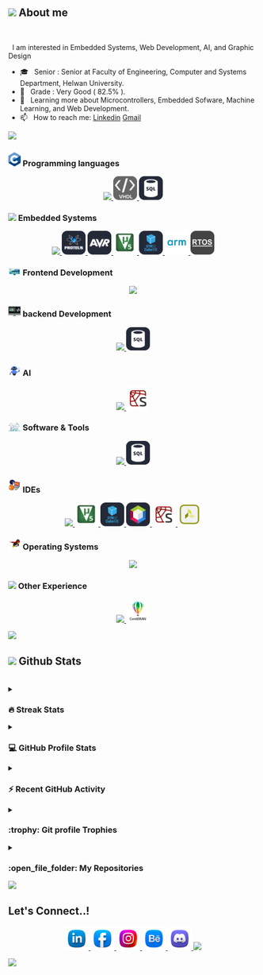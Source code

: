 


<br>


## <img src = "https://i.pinimg.com/originals/3f/7e/4e/3f7e4eff7c96e9fe4b8b4b1ff3f7bdb5.gif" width = 6.5%> About me


<br>

&nbsp; I am interested in Embedded Systems, Web Development, AI, and Graphic Design
- 🎓 &nbsp; Senior : Senior at Faculty of Engineering, Computer and Systems Department, Helwan University.
- 🏅 &nbsp; Grade : Very Good ( 82.5% ).
- 🌱 &nbsp; Learning more about Microcontrollers, Embedded Sofware, Machine Learning, and Web Development. 
- 📫 &nbsp; How to reach me: [Linkedin](https://www.linkedin.com/in/abdullaheiid) [Gmail](https://abdullaheid239@gmail.com)


<img src="https://user-images.githubusercontent.com/73097560/115834477-dbab4500-a447-11eb-908a-139a6edaec5c.gif"><br>

### <img src = "https://github.com/Abdullaheiiiid/Abdullaheiiiid/blob/master/Images/gifs/language.gif" width=5%> Programming languages
<p align="center">
  <a href="https://skillicons.dev">
    <img src="https://skillicons.dev/icons?i=c,cpp,matlab,py,java,js,html,css,sqlite" />
    <img src="https://github.com/Abdullaheiiiid/Abdullaheiiiid/blob/master/Images/image/vhdl1.png" width=48px hight=48px />
    <img src="https://github.com/Abdullaheiiiid/Abdullaheiiiid/blob/master/Images/image/sql1.png" width=48px hight=48px />  </a>
</p>

### <img src = "https://gifdb.com/images/high/processor-cpu-kawaii-art-7nm0o0e9a6jmfve1.webp" width=5%>  Embedded Systems
<p align="center">
  <a href="https://skillicons.dev">
    <img src="https://skillicons.dev/icons?i=c,cpp,eclipse,arduino" />
    <img src="https://github.com/Abdullaheiiiid/Abdullaheiiiid/blob/master/Images/image/proteus.png" width=48px hight=48px />
    <img src="https://github.com/Abdullaheiiiid/Abdullaheiiiid/blob/master/Images/image/avr.png" width=48px hight=48px />
    <img src="https://github.com/Abdullaheiiiid/Abdullaheiiiid/blob/master/Images/image/keil.png" width=48px hight=48px />
    <img src="https://github.com/Abdullaheiiiid/Abdullaheiiiid/blob/master/Images/image/stm32cubeide.png" width=48px hight=48px />
    <img src="https://github.com/Abdullaheiiiid/Abdullaheiiiid/blob/master/Images/image/arm.png" width=48px hight=48px />
    <img src="https://github.com/Abdullaheiiiid/Abdullaheiiiid/blob/master/Images/image/rtos.png" width=48px hight=48px />
   </a>
</p>

### <img src = "https://github.com/Abdullaheiiiid/Abdullaheiiiid/blob/master/Images/gifs/Front_End.gif" width=5%>  Frontend Development
<p align="center">
  <a href="https://skillicons.dev">
    <img src="https://skillicons.dev/icons?i=js,html,css,bootstrap,qt,codepen" />
    </a>
</p>

### <img src = "https://github.com/Abdullaheiiiid/Abdullaheiiiid/blob/master/Images/gifs/Web%20Development.gif" width=5%>  backend Development
<p align="center">
  <a href="https://skillicons.dev">
    <img src="https://skillicons.dev/icons?i=js" />
     <img src="https://github.com/Abdullaheiiiid/Abdullaheiiiid/blob/master/Images/image/sql1.png" width=48px hight=48px />
    </a>
</p>

### <img src = "https://github.com/Abdullaheiiiid/Abdullaheiiiid/blob/master/Images/gifs/ai.gif" width=5%>  AI
<p align="center">
  <a href="https://skillicons.dev">
    <img src="https://skillicons.dev/icons?i=py,anaconda,tensorflow,sklearn" />
    <img src="https://github.com/Abdullaheiiiid/Abdullaheiiiid/blob/master/Images/image/spyder.png" width=48px hight=48px />
    </a>
</p>

 ### <img src = "https://github.com/Abdullaheiiiid/Abdullaheiiiid/blob/master/Images/gifs/Software_Tools.gif" width=5%>  Software & Tools
<p align="center">
  <a href="https://skillicons.dev">
    <img src="https://skillicons.dev/icons?i=js" />
     <img src="https://github.com/Abdullaheiiiid/Abdullaheiiiid/blob/master/Images/image/sql1.png" width=48px hight=48px />
    </a>
</p>

 ### <img src = "https://github.com/Abdullaheiiiid/Abdullaheiiiid/blob/master/Images/gifs/IDEs.gif" width=5%> IDEs
<p align="center">
  <a href="https://skillicons.dev">
    <img src="https://skillicons.dev/icons?i=visualstudio,vscode,eclipse,anaconda" />
     <img src="https://github.com/Abdullaheiiiid/Abdullaheiiiid/blob/master/Images/image/keil.png" width=48px hight=48px />
    <img src="https://github.com/Abdullaheiiiid/Abdullaheiiiid/blob/master/Images/image/stm32cubeide.png" width=48px hight=48px />
    <img src="https://github.com/Abdullaheiiiid/Abdullaheiiiid/blob/master/Images/image/netbeans.png" width=48px hight=48px />
    <img src="https://github.com/Abdullaheiiiid/Abdullaheiiiid/blob/master/Images/image/spyder.png" width=48px hight=48px />
    <img src="https://github.com/Abdullaheiiiid/Abdullaheiiiid/blob/master/Images/image/vivado.png" width=48px hight=48px />
    </a>
</p>

 ### <img src = "https://github.com/Abdullaheiiiid/Abdullaheiiiid/blob/master/Images/gifs/OS.gif" width=5%>  Operating Systems
 <p align="center">
  <a href="https://skillicons.dev">
    <img src="https://skillicons.dev/icons?i=windows,linux,ubuntu" />
    </a>
</p>

 ### <img src = "https://i.gifer.com/origin/e0/e02ce86bcfd6d1d6c2f775afb3ec8c01_w200.gif" width=5%>  Other Experience
<p align="center">
  <a href="https://skillicons.dev">
    <img src="https://skillicons.dev/icons?i=ae,ai,ps,pr,xd" />
     <img src="https://github.com/Abdullaheiiiid/Abdullaheiiiid/blob/master/Images/image/corel.png" width=48px hight=48px />
    </a>
</p>

<img src="https://user-images.githubusercontent.com/73097560/115834477-dbab4500-a447-11eb-908a-139a6edaec5c.gif"><br>



## <img src="https://media.giphy.com/media/iY8CRBdQXODJSCERIr/giphy.gif" width="35"><b> Github Stats </b>
<br>

<details><summary><h3> 🔥 Streak Stats</h3></summary>

----	

<p align="center"><img src="https://github-readme-streak-stats.herokuapp.com/?user=Abdullaheiiiid&theme=tokyonight_duo" alt="Abdullaheiiiid" /></p>

</details>
  
<details><summary><h3>💻 GitHub Profile Stats</h3></summary>

----
	
<p align="center">
    <a href="https://github.com/anuraghazra/github-readme-stats">
	    <img alt="Abdullaheiiiid's Github Stats" src="https://github-readme-stats.vercel.app/api?username=Abdullaheiiiid&show_icons=true&count_private=true&locale=en&theme=tokyonight&layout=compact" height="230px"/></a>
	  <img src="https://github-readme-stats.vercel.app/api/top-langs?username=Abdullaheiiiid&langs_count=10&show_icons=true&locale=en&theme=tokyonight" alt="Abdullaheiiiid" height="230px"/>
<br/>

  <b>Note:</b> Top languages is only a metric of the languages my public code consists of and doesn't reflect experience or skill level.
  </p>
</details>

<details><summary><h3>⚡ Recent GitHub Activity</h3></summary>

----
	
<img src="https://github-readme-activity-graph.vercel.app/graph?username=Abdullaheiiiid&bg_color=1a1b27&color=aa82d9&line=628edb&point=64bfaf&area=true&hide_border=true)(https://github.com/ashutosh00710/github-readme-activity-graph)">
 
</details>

<details><summary> <h3> :trophy: Git profile Trophies </h3></summary>

----
	
<p align="center"> <a href="https://github.com/ryo-ma/github-profile-trophy"><img src="https://github-profile-trophy.vercel.app/?username=Abdullaheiiiid&layout=compact&theme=tokyonight&column=4&margin-w=15&margin-h=15" alt="Abdullaheiiiid" /></a> </p>
	
</details>
	
<details><summary><h3> :open_file_folder: My Repositories </h3></summary>

----
	
<div>
  <p align="center">
	<a href="https://github.com/Abdullaheiiiid/Abdullaheiiiid">
      		<img src="https://github-readme-stats.vercel.app/api/pin/?username=Abdullaheiiiid&repo=Abdullaheiiiid&theme=tokyonight" alt="GitHub Stats" height = 100%/>
    	</a>
   	  <a href="https://github.com/Abdullaheiiiid/Green">
      		<img src="https://github-readme-stats.vercel.app/api/pin/?username=Abdullaheiiiid&repo=Green&theme=tokyonight" alt="GitHub Stats" />
    	</a>
	  <a href="https://github.com/Abdullaheiiiid/Embedded-Systems-Online-Diploma-KS">
      		<img src="https://github-readme-stats.vercel.app/api/pin/?username=Abdullaheiiiid&repo=Embedded-Systems-Online-Diploma-KS&theme=tokyonight" alt="GitHub Stats" />
    	</a>
	  <a href="https://github.com/Abdullaheiiiid/Store-Management-System ">
      		<img src="https://github-readme-stats.vercel.app/api/pin/?username=Abdullaheiiiid&repo=Store-Management-System&theme=tokyonight" alt="GitHub Stats" />
    	</a>
      <a href="https://github.com/Abdullaheiiiid/Machine-Learning-Topics-Implementations">
      		<img src="https://github-readme-stats.vercel.app/api/pin/?username=Abdullaheiiiid&repo=Machine-Learning-Topics-Implementations&theme=tokyonight" alt="GitHub Stats" />
    	</a>
	  <a href="https://github.com/Abdullaheiiiid/Temperature-sensor">
      		<img src="https://github-readme-stats.vercel.app/api/pin/?username=Abdullaheiiiid&repo=Temperature-sensor&theme=tokyonight" alt="GitHub Stats" />
    	</a>
	  <a href="https://github.com/Abdullaheiiiid/Smart-home">
      		<img src="https://github-readme-stats.vercel.app/api/pin/?username=Abdullaheiiiid&repo=Smart-home&theme=tokyonight" alt="GitHub Stats" />
    	</a>
	  <a href="https://github.com/Abdullaheiiiid/Clinc-Managemnet-System">
      		<img src="https://github-readme-stats.vercel.app/api/pin/?username=Abdullaheiiiid&repo=Clinc-Managemnet-System&theme=tokyonight" alt="GitHub Stats" />
    	</a>
	  <a href="https://github.com/Abdullaheiiiid/Calculator">
      		<img src="https://github-readme-stats.vercel.app/api/pin/?username=Abdullaheiiiid&repo=Calculator&theme=tokyonight" alt="GitHub Stats" />
    	</a>
	  <a href="https://github.com/Abdullaheiiiid/smart-fan-">
      		<img src="https://github-readme-stats.vercel.app/api/pin/?username=Abdullaheiiiid&repo=smart-fan-&theme=tokyonight" alt="GitHub Stats" />
    	</a>
	  <a href="https://github.com/Abdullaheiiiid/Mouva-Platform-Social-Media-platform-">
      		<img src="https://github-readme-stats.vercel.app/api/pin/?username=Abdullaheiiiid&repo=Mouva-Platform-Social-Media-platform-&theme=tokyonight" alt="GitHub Stats" />
    	</a>
	  <a href="https://github.com/Abdullaheiiiid/Login-Sign-up-Form">
      		<img src="https://github-readme-stats.vercel.app/api/pin/?username=Abdullaheiiiid&repo=Login-Sign-up-Form&theme=tokyonight" alt="GitHub Stats" />
    	</a>
	  <a href="https://github.com/Abdullaheiiiid/LCD-4-bit">
      		<img src="https://github-readme-stats.vercel.app/api/pin/?username=Abdullaheiiiid&repo=LCD-4-bit&theme=tokyonight" alt="GitHub Stats" />
    	</a>
	  <a href="https://github.com/Abdullaheiiiid/Simple-Calculator">
      		<img src="https://github-readme-stats.vercel.app/api/pin/?username=Abdullaheiiiid&repo=Simple-Calculator&theme=tokyonight" alt="GitHub Stats" />
    	</a>
	  <a href="https://github.com/Abdullaheiiiid/simple-cart">
      		<img src="https://github-readme-stats.vercel.app/api/pin/?username=Abdullaheiiiid&repo=simple-cart&theme=tokyonight" alt="GitHub Stats" />
    	</a>
	  <a href="https://github.com/Abdullaheiiiid/Bank-Management-System">
      		<img src="https://github-readme-stats.vercel.app/api/pin/?username=Abdullaheiiiid&repo=Bank-Management-System&theme=tokyonight" alt="GitHub Stats" />
    	</a>
	  <a href="https://github.com/Abdullaheiiiid/counter-0-99---with-2-multiplexed-7-Segments---manaual">
      		<img src="https://github-readme-stats.vercel.app/api/pin/?username=Abdullaheiiiid&repo=counter-0-99---with-2-multiplexed-7-Segments---manaual&theme=tokyonight" alt="GitHub Stats" />
    	</a>
	  <a href="https://github.com/Abdullaheiiiid/counter-0-99---with-2-multiplexed-7-Segments---automatic">
      		<img src="https://github-readme-stats.vercel.app/api/pin/?username=Abdullaheiiiid&repo=counter-0-99---with-2-multiplexed-7-Segments---automatic&theme=tokyonight" alt="GitHub Stats" />
    	</a>
  </p>
</div>
</details>

	

<img src="https://user-images.githubusercontent.com/73097560/115834477-dbab4500-a447-11eb-908a-139a6edaec5c.gif">


## <b> Let's Connect..!</b>

<p align="center">
  <a href="https://skillicons.dev">
     <img src="https://github.com/Abdullaheiiiid/Abdullaheiiiid/blob/master/Images/image/LinkedIn.png" width=48px href="https://www.linkedin.com/in/abdullaheiid" />
	  <img src="https://github.com/Abdullaheiiiid/Abdullaheiiiid/blob/master/Images/image/Facebook.png" width=48px href="https://www.facebook.com/abdullaheiiiiid" />
	  <img src="https://github.com/Abdullaheiiiid/Abdullaheiiiid/blob/master/Images/image/Instagram.png" width=48px href="https://www.instagram.com/abdullah.eiid" />
	  <img src="https://github.com/Abdullaheiiiid/Abdullaheiiiid/blob/master/Images/image/Behance.png" width=48px href="https://www.behance.net/abdullaheiid" />
	  <img src="https://github.com/Abdullaheiiiid/Abdullaheiiiid/blob/master/Images/image/Discord.png" width=48px href="https://discordapp.com/users/abdullaheiid" />
	  <img src="https://github.com/Abdullaheiiiid/Abdullaheiiiid/blob/master/Images/image/Whatsapp.png" width=48px href="https://wa.me/201129563106" />
    </a>
</p>

<img src="https://user-images.githubusercontent.com/73097560/115834477-dbab4500-a447-11eb-908a-139a6edaec5c.gif">

